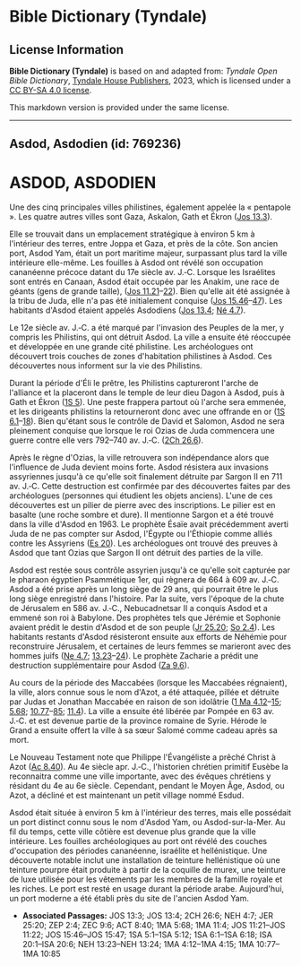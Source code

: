# Bible Dictionary (Tyndale)

## License Information

**Bible Dictionary (Tyndale)** is based on and adapted from: _Tyndale Open Bible Dictionary_, [Tyndale House Publishers](https://tyndaleopenresources.com/), 2023, which is licensed under a [CC BY-SA 4.0 license](https://creativecommons.org/licenses/by-sa/4.0/legalcode.en).

This markdown version is provided under the same license.



--------------------------------

## Asdod, Asdodien (id: 769236)

ASDOD, ASDODIEN
===============

Une des cinq principales villes philistines, également appelée la « pentapole ». Les quatre autres villes sont Gaza, Askalon, Gath et Ékron ([Jos 13\.3](https://ref.ly/Josh13:3)).

Elle se trouvait dans un emplacement stratégique à environ 5 km à l'intérieur des terres, entre Joppa et Gaza, et près de la côte. Son ancien port, Asdod Yam, était un port maritime majeur, surpassant plus tard la ville intérieure elle\-même. Les fouilles à Asdod ont révélé son occupation cananéenne précoce datant du 17e siècle av. J.‑C. Lorsque les Israélites sont entrés en Canaan, Asdod était occupée par les Anakim, une race de géants (gens de grande taille), ([Jos 11\.21](https://ref.ly/Josh11:21-Josh11:22)–[22](https://ref.ly/Josh11:21-Josh11:22)). Bien qu'elle ait été assignée à la tribu de Juda, elle n'a pas été initialement conquise ([Jos 15\.46](https://ref.ly/Josh15:46-Josh15:47)–[47](https://ref.ly/Josh15:46-Josh15:47)). Les habitants d'Asdod étaient appelés Asdodiens ([Jos 13\.4](https://ref.ly/Josh13:4); [Né 4\.7](https://ref.ly/Neh4:7)).

Le 12e siècle av. J.‑C. a été marqué par l'invasion des Peuples de la mer, y compris les Philistins, qui ont détruit Asdod. La ville a ensuite été réoccupée et développée en une grande cité philistine. Les archéologues ont découvert trois couches de zones d'habitation philistines à Asdod. Ces découvertes nous informent sur la vie des Philistins.

Durant la période d'Éli le prêtre, les Philistins captureront l'arche de l'alliance et la placeront dans le temple de leur dieu Dagon à Asdod, puis à Gath et Ékron ([1S 5](https://ref.ly/1Sam5:1-1Sam5:12)). Une peste frappera partout où l'arche sera emmenée, et les dirigeants philistins la retourneront donc avec une offrande en or ([1S 6\.1](https://ref.ly/1Sam6:1-1Sam6:18)–[18](https://ref.ly/1Sam6:1-1Sam6:18)). Bien qu'étant sous le contrôle de David et Salomon, Asdod ne sera pleinement conquise que lorsque le roi Ozias de Juda commencera une guerre contre elle vers 792–740 av. J.‑C. ([2Ch 26\.6](https://ref.ly/2Chr26:6)).

Après le règne d'Ozias, la ville retrouvera son indépendance alors que l'influence de Juda devient moins forte. Asdod résistera aux invasions assyriennes jusqu'à ce qu'elle soit finalement détruite par Sargon II en 711 av. J.‑C. Cette destruction est confirmée par des découvertes faites par des archéologues (personnes qui étudient les objets anciens). L'une de ces découvertes est un pilier de pierre avec des inscriptions. Le pilier est en basalte (une roche sombre et dure). Il mentionne Sargon et a été trouvé dans la ville d'Asdod en 1963\. Le prophète Ésaïe avait précédemment averti Juda de ne pas compter sur Asdod, l'Égypte ou l'Éthiopie comme alliés contre les Assyriens ([Es 20](https://ref.ly/Isa20:1-Isa20:6)). Les archéologues ont trouvé des preuves à Asdod que tant Ozias que Sargon II ont détruit des parties de la ville.

Asdod est restée sous contrôle assyrien jusqu'à ce qu'elle soit capturée par le pharaon égyptien Psammétique 1er, qui règnera de 664 à 609 av. J.‑C. Asdod a été prise après un long siège de 29 ans, qui pourrait être le plus long siège enregistré dans l'histoire. Par la suite, vers l'époque de la chute de Jérusalem en 586 av. J.‑C., Nebucadnetsar II a conquis Asdod et a emmené son roi à Babylone. Des prophètes tels que Jérémie et Sophonie avaient prédit le destin d'Asdod et de son peuple ([Jr 25\.20](https://ref.ly/Jer25:20); [So 2\.4](https://ref.ly/Zeph2:4)). Les habitants restants d'Asdod résisteront ensuite aux efforts de Néhémie pour reconstruire Jérusalem, et certaines de leurs femmes se marieront avec des hommes juifs ([Ne 4\.7](https://ref.ly/Neh4:7); [13\.23](https://ref.ly/Neh13:23-Neh13:24)–[24](https://ref.ly/Neh13:23-Neh13:24)). Le prophète Zacharie a prédit une destruction supplémentaire pour Asdod ([Za 9\.6](https://ref.ly/Zech9:6)).

Au cours de la période des Maccabées (lorsque les Maccabées régnaient), la ville, alors connue sous le nom d'Azot, a été attaquée, pillée et détruite par Judas et Jonathan Maccabée en raison de son idolâtrie ([1 Ma 4\.12](https://ref.ly/1Macc4:12-1Macc4:15)–[15](https://ref.ly/1Macc4:12-1Macc4:15); [5\.68](https://ref.ly/1Macc5:68); [10\.77](https://ref.ly/1Macc10:77-1Macc10:85)–[85](https://ref.ly/1Macc10:77-1Macc10:85); [11\.4](https://ref.ly/1Macc11:4)). La ville a ensuite été libérée par Pompée en 63 av. J.‑C. et est devenue partie de la province romaine de Syrie. Hérode le Grand a ensuite offert la ville à sa sœur Salomé comme cadeau après sa mort.

Le Nouveau Testament note que Philippe l'Évangéliste a prêché Christ à Azot ([Ac 8\.40](https://ref.ly/Acts8:40)). Au 4e siècle apr. J.‑C., l'historien chrétien primitif Eusèbe la reconnaitra comme une ville importante, avec des évêques chrétiens y résidant du 4e au 6e siècle. Cependant, pendant le Moyen Âge, Asdod, ou Azot, a décliné et est maintenant un petit village nommé Esdud.

Asdod était située à environ 5 km à l'intérieur des terres, mais elle possédait un port distinct connu sous le nom d'Asdod Yam, ou Asdod\-sur\-la\-Mer. Au fil du temps, cette ville côtière est devenue plus grande que la ville intérieure. Les fouilles archéologiques au port ont révélé des couches d'occupation des périodes cananéenne, israélite et hellénistique. Une découverte notable inclut une installation de teinture hellénistique où une teinture pourpre était produite à partir de la coquille de murex, une teinture de luxe utilisée pour les vêtements par les membres de la famille royale et les riches. Le port est resté en usage durant la période arabe. Aujourd'hui, un port moderne a été établi près du site de l'ancien Asdod Yam.

* **Associated Passages:** JOS 13:3; JOS 13:4; 2CH 26:6; NEH 4:7; JER 25:20; ZEP 2:4; ZEC 9:6; ACT 8:40; 1MA 5:68; 1MA 11:4; JOS 11:21–JOS 11:22; JOS 15:46–JOS 15:47; 1SA 5:1–1SA 5:12; 1SA 6:1–1SA 6:18; ISA 20:1–ISA 20:6; NEH 13:23–NEH 13:24; 1MA 4:12–1MA 4:15; 1MA 10:77–1MA 10:85

